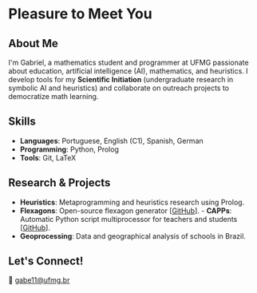 # Pleasure to Meet You

## About Me  
I'm Gabriel, a mathematics student and programmer at UFMG passionate about education, artificial intelligence (AI), mathematics, and heuristics. I develop tools for my **Scientific Initiation** (undergraduate research in symbolic AI and heuristics) and collaborate on outreach projects to democratize math learning.

## Skills  
- **Languages**: Portuguese, English (C1), Spanish, German  
- **Programming**: Python, Prolog  
- **Tools**: Git, LaTeX

## Research & Projects  
- **Heuristics**: Metaprogramming and heuristics research using Prolog.
- **Flexagons**: Open-source flexagon generator [[GitHub](https://github.com/gabe-rbo/Flexagons)].
        - **CAPPs**: Automatic Python script multiprocessor for teachers and students [[GitHub](https://github.com/gabe-rbo/Corretores-Automaticos-de-Programas-Python)].
- **Geoprocessing**: Data and geographical analysis of schools in Brazil.

## Let's Connect!  
📧 [gabe11@ufmg.br](mailto:gabe11@ufmg.br)
<!--
**gabe-rbo/gabe-rbo** is a ✨ _special_ ✨ repository because its `README.md` (this file) appears on your GitHub profile.

Here are some ideas to get you started:

- 🔭 I’m currently working on ...
- 🌱 I’m currently learning ...
- 👯 I’m looking to collaborate on ...
- 🤔 I’m looking for help with ...
- 💬 Ask me about ...
- 📫 How to reach me: ...
- 😄 Pronouns: ...
- ⚡ Fun fact: ...
-->
